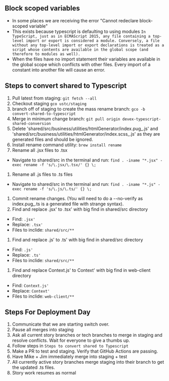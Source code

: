 ## Block scoped variables
- In some places we are receiving the error "Cannot redeclare block-scoped variable"
- This exists because typescript is defaulting to using modules
  ```In TypeScript, just as in ECMAScript 2015, any file containing a top-level import or export is considered a module. Conversely, a file without any top-level import or export declarations is treated as a script whose contents are available in the global scope (and therefore to modules as well). ```
- When the files have no import statement their variables are available in the global scope which conflicts with other files. Every import of a constant into another file will cause an error.



## Steps to convert shared to Typescript
1. Pull latest from staging: ```git fetch --all```
1. Checkout staging ```gco ustc/staging```
1. branch off of staging to create the mass rename branch: ```gco -b convert-shared-to-typescript```
1. Merge in minimum change branch: ```git pull origin devex-typescript-shared-conversion```
1. Delete 'shared/src/business/utilities/htmlGenerator/index.pug_.js' and 'shared/src/business/utilities/htmlGenerator/index.scss_.js' as they are generated files and should be ignored.
1. Install rename command utility: ```brew install rename```
1. Rename all .jsx files to .tsx 
  - Navigate to shared/src in the terminal and run: ```find . -iname "*.jsx" -exec rename -f 's/\.jsx/\.tsx/' {} \;```
1. Rename all .js files to .ts files
  - Navigate to shared/src in the terminal and run: ```find . -iname "*.js" -exec rename -f 's/\.js/\.ts/' {} \;```
1. Commit rename changes. (You will need to do a --no-verify as index.pug_.ts is a generated file with strange syntax).
1. Find and replace .jsx' to .tsx' with big find in shared/src directory
  - Find: ```.jsx'```
  - Replace: ```.tsx'```
  - Files to inclide: ```shared/src/**```
1. Find and replace .js' to .ts' with big find in shared/src directory
  - Find: ```.js'```
  - Replace: ```.ts'```
  - Files to inclide: ```shared/src/**```
1. Find and replace Context.js' to Context' with big find in web-client directory
  - Find: ```Context.js'```
  - Replace: ```Context'```
  - Files to inclide: ```web-client/**```
  
## Steps For Deployment Day
1. Communicate that we are starting switch over.
1. Pause all merges into staging
1. Ask all current story branches or tech branches to merge in staging and resolve conflicts. Wait for everyone to give a thumbs up.
1. Follow steps in ```Steps to convert shared to Typescript```
1. Make a PR to test and staging. Verify that GitHub Actions are passing.
1. Have Mike + Jim immediately merge into staging + test
1. All currently active story branches merge staging into their branch to get the updated .ts files.
1. Story work resumes as normal